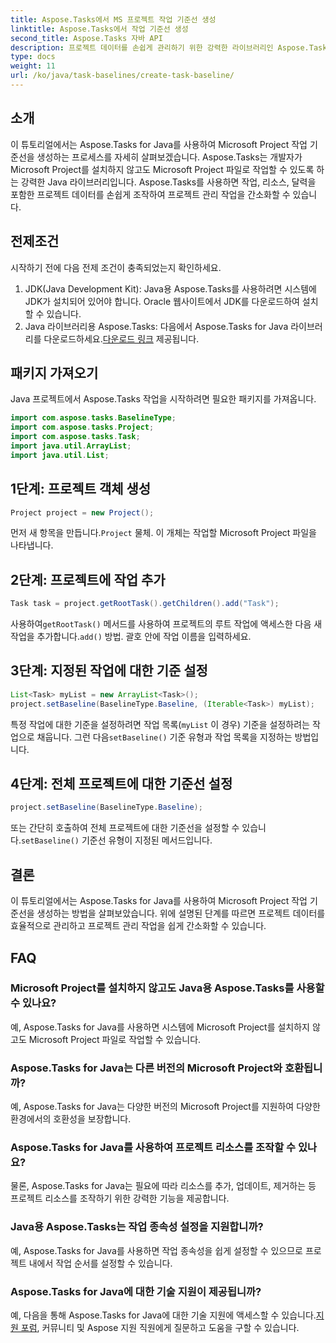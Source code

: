 ```yaml
---
title: Aspose.Tasks에서 MS 프로젝트 작업 기준선 생성
linktitle: Aspose.Tasks에서 작업 기준선 생성
second_title: Aspose.Tasks 자바 API
description: 프로젝트 데이터를 손쉽게 관리하기 위한 강력한 라이브러리인 Aspose.Tasks를 사용하여 Java에서 Microsoft Project 작업 기준선을 생성하는 방법을 알아보세요.
type: docs
weight: 11
url: /ko/java/task-baselines/create-task-baseline/
---
```

## 소개
이 튜토리얼에서는 Aspose.Tasks for Java를 사용하여 Microsoft Project 작업 기준선을 생성하는 프로세스를 자세히 살펴보겠습니다. Aspose.Tasks는 개발자가 Microsoft Project를 설치하지 않고도 Microsoft Project 파일로 작업할 수 있도록 하는 강력한 Java 라이브러리입니다. Aspose.Tasks를 사용하면 작업, 리소스, 달력을 포함한 프로젝트 데이터를 손쉽게 조작하여 프로젝트 관리 작업을 간소화할 수 있습니다.
## 전제조건
시작하기 전에 다음 전제 조건이 충족되었는지 확인하세요.
1. JDK(Java Development Kit): Java용 Aspose.Tasks를 사용하려면 시스템에 JDK가 설치되어 있어야 합니다. Oracle 웹사이트에서 JDK를 다운로드하여 설치할 수 있습니다.
2.  Java 라이브러리용 Aspose.Tasks: 다음에서 Aspose.Tasks for Java 라이브러리를 다운로드하세요.[다운로드 링크](https://releases.aspose.com/tasks/java/) 제공됩니다.

## 패키지 가져오기
Java 프로젝트에서 Aspose.Tasks 작업을 시작하려면 필요한 패키지를 가져옵니다.
```java
import com.aspose.tasks.BaselineType;
import com.aspose.tasks.Project;
import com.aspose.tasks.Task;
import java.util.ArrayList;
import java.util.List;
```

## 1단계: 프로젝트 객체 생성
```java
Project project = new Project();
```
 먼저 새 항목을 만듭니다.`Project` 물체. 이 개체는 작업할 Microsoft Project 파일을 나타냅니다.
## 2단계: 프로젝트에 작업 추가
```java
Task task = project.getRootTask().getChildren().add("Task");
```
 사용하여`getRootTask()` 메서드를 사용하여 프로젝트의 루트 작업에 액세스한 다음 새 작업을 추가합니다.`add()` 방법. 괄호 안에 작업 이름을 입력하세요.
## 3단계: 지정된 작업에 대한 기준 설정
```java
List<Task> myList = new ArrayList<Task>();
project.setBaseline(BaselineType.Baseline, (Iterable<Task>) myList);
```
특정 작업에 대한 기준을 설정하려면 작업 목록(`myList` 이 경우) 기준을 설정하려는 작업으로 채웁니다. 그런 다음`setBaseline()` 기준 유형과 작업 목록을 지정하는 방법입니다.
## 4단계: 전체 프로젝트에 대한 기준선 설정
```java
project.setBaseline(BaselineType.Baseline);
```
 또는 간단히 호출하여 전체 프로젝트에 대한 기준선을 설정할 수 있습니다.`setBaseline()` 기준선 유형이 지정된 메서드입니다.

## 결론
이 튜토리얼에서는 Aspose.Tasks for Java를 사용하여 Microsoft Project 작업 기준선을 생성하는 방법을 살펴보았습니다. 위에 설명된 단계를 따르면 프로젝트 데이터를 효율적으로 관리하고 프로젝트 관리 작업을 쉽게 간소화할 수 있습니다.
## FAQ
### Microsoft Project를 설치하지 않고도 Java용 Aspose.Tasks를 사용할 수 있나요?
예, Aspose.Tasks for Java를 사용하면 시스템에 Microsoft Project를 설치하지 않고도 Microsoft Project 파일로 작업할 수 있습니다.
### Aspose.Tasks for Java는 다른 버전의 Microsoft Project와 호환됩니까?
예, Aspose.Tasks for Java는 다양한 버전의 Microsoft Project를 지원하여 다양한 환경에서의 호환성을 보장합니다.
### Aspose.Tasks for Java를 사용하여 프로젝트 리소스를 조작할 수 있나요?
물론, Aspose.Tasks for Java는 필요에 따라 리소스를 추가, 업데이트, 제거하는 등 프로젝트 리소스를 조작하기 위한 강력한 기능을 제공합니다.
### Java용 Aspose.Tasks는 작업 종속성 설정을 지원합니까?
예, Aspose.Tasks for Java를 사용하면 작업 종속성을 쉽게 설정할 수 있으므로 프로젝트 내에서 작업 순서를 설정할 수 있습니다.
### Aspose.Tasks for Java에 대한 기술 지원이 제공됩니까?
 예, 다음을 통해 Aspose.Tasks for Java에 대한 기술 지원에 액세스할 수 있습니다.[지원 포럼](https://forum.aspose.com/c/tasks/15), 커뮤니티 및 Aspose 지원 직원에게 질문하고 도움을 구할 수 있습니다.